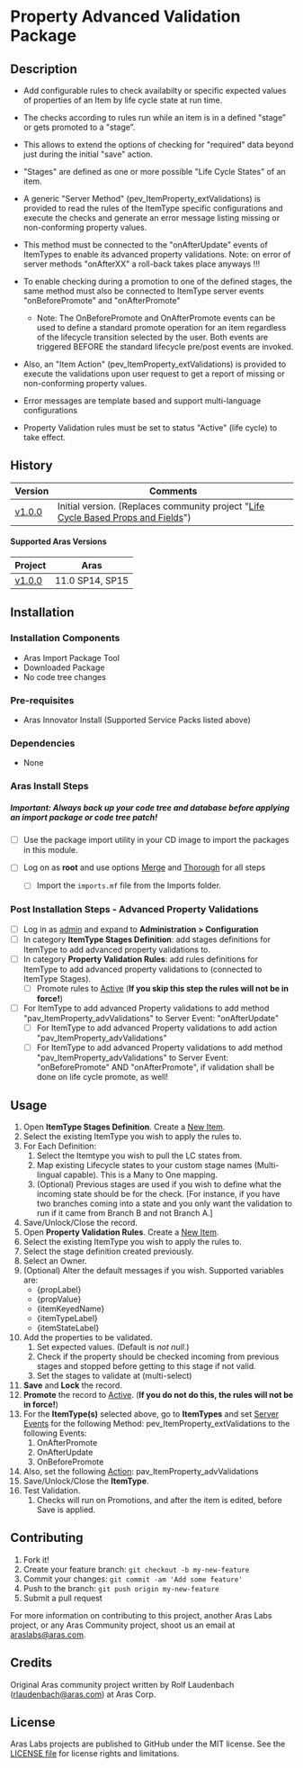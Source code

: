 # Property Advanced Validation Package

## Description

* Add configurable rules to check availabilty or specific expected values of properties of an Item by life cycle state at run time.

* The checks according to rules run while an item is in a defined "stage” or gets promoted to a "stage”.

* This allows to extend the options of checking for "required" data beyond just during the initial "save" action.

* "Stages" are defined as one or more possible "Life Cycle States" of an item.

* A generic "Server Method" (pev_ItemProperty_extValidations) is provided to read the rules of the ItemType specific configurations and execute the checks and generate an error message listing missing or non-conforming property values.

* This method must be connected to the "onAfterUpdate" events of ItemTypes to enable its advanced property validations. Note: on error of server methods "onAfterXX" a roll-back takes place anyways !!!

* To enable checking during a promotion to one of the defined stages, the same method must also be connected to ItemType server events "onBeforePromote" and "onAfterPromote"

  * Note: The OnBeforePromote and OnAfterPromote events can be used to define a standard promote operation for an item regardless of the lifecycle transition selected by the user. Both events are triggered BEFORE the standard lifecycle pre/post events are invoked.

* Also, an "Item Action" (pev_ItemProperty_extValidations) is provided to execute the validations upon user request to get a report of missing or non-conforming property values.

* Error messages are template based and support multi-language configurations

* Property Validation rules must be set to status "Active" (life cycle) to take effect.

## History

| Version    | Comments                                                     |
| ---------- | ------------------------------------------------------------ |
| [v1.0.0]() | Initial version. (Replaces community project "[Life Cycle Based Props and Fields](<https://github.com/ArasLabs/lc-based-props-and-fields>)") |

#### Supported Aras Versions

| Project    | Aras            |
| ---------- | --------------- |
| [v1.0.0]() | 11.0 SP14, SP15 |

## Installation

### Installation Components

* Aras Import Package Tool
* Downloaded Package
* No code tree changes

### Pre-requisites

* Aras Innovator Install (Supported Service Packs listed above)

### Dependencies

* None

### Aras Install Steps

##### Important: **Always back up your code tree and database before applying an import package or code tree patch!**

- [ ] Use the package import utility in your CD image to import the packages in this module. 

- [ ] Log on as **root** and use options <u>Merge</u> and <u>Thorough</u> for all steps
  - [ ] Import the `imports.mf` file from the Imports folder.

### Post Installation Steps - Advanced Property Validations

- [ ] Log in as <u>admin</u> and expand to **Administration > Configuration**
- [ ] In category **ItemType Stages Definition**:  add stages definitions for ItemType to add advanced property validations to.
- [ ] In category **Property Validation Rules**:  add rules definitions for ItemType to add advanced property validations to (connected to ItemType Stages).
    - [ ] Promote rules to <u>Active</u> (**If you skip this step the rules will not be in force!**)

- [ ] For ItemType to add advanced Property validations to add method "pav_ItemProperty_advValidations" to Server Event:  "onAfterUpdate"
    - [ ] For ItemType to add advanced Property validations to add action "pav_ItemProperty_advValidations"
    - [ ] For ItemType to add advanced Property validations to add method "pav_ItemProperty_advValidations" to Server Event:  "onBeforePromote"  AND "onAfterPromote", if validation shall be done on life cycle promote, as well!

## Usage

1. Open **ItemType Stages Definition**. Create a <u>New Item</u>.
2. Select the existing ItemType you wish to apply the rules to.
3. For Each Definition:
   1. Select the Itemtype you wish to pull the LC states from. 
   2. Map existing Lifecycle states to your custom stage names (Multi-lingual capable). This is a Many to One mapping.
   3. (Optional) Previous stages are used if you wish to define what the incoming state should be for the check. [For instance, if you have two branches coming into a state and you only want the validation to run if it came from Branch B and not Branch A.]
4. Save/Unlock/Close the record.
5. Open  **Property Validation Rules**. Create a <u>New Item</u>.
6. Select the existing ItemType you wish to apply the rules to.
7. Select the stage definition created previously.
8. Select an Owner.
9. (Optional) Alter the default messages if you wish. Supported variables are:
   - {propLabel}
   - {propValue}
   - {itemKeyedName}
   - {itemTypeLabel}
   - {itemStateLabel}
10. Add the properties to be validated.
    1. Set expected values. (Default is *not null*.)
    2. Check if the property should be checked incoming from previous stages and stopped before getting to this stage if not valid.
    3. Set the stages to validate at (multi-select)
11. **Save** and **Lock** the record.
12. **Promote** the record to <u>Active</u>. (**If you do not do this, the rules will not be in force!**)
13. For the **ItemType(s)** selected above, go to **ItemTypes** and set <u>Server Events</u> for the following Method: pev_ItemProperty_extValidations to the following Events:
    1. OnAfterPromote
    2. OnAfterUpdate
    3. OnBeforePromote
14. Also, set the following <u>Action</u>: pav_ItemProperty_advValidations
15. Save/Unlock/Close the **ItemType**.
16. Test Validation.
    1. Checks will run on Promotions, and after the item is edited, before Save is applied.

## Contributing

1. Fork it!
2. Create your feature branch: `git checkout -b my-new-feature`
3. Commit your changes: `git commit -am 'Add some feature'`
4. Push to the branch: `git push origin my-new-feature`
5. Submit a pull request

For more information on contributing to this project, another Aras Labs project, or any Aras Community project, shoot us an email at araslabs@aras.com.

## Credits

Original Aras community project written by Rolf Laudenbach (rlaudenbach@aras.com) at Aras Corp.

## License

Aras Labs projects are published to GitHub under the MIT license. See the [LICENSE file](./LICENSE.md) for license rights and limitations.
